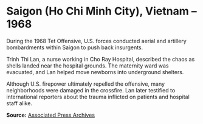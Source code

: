# Saigon (Ho Chi Minh City), Vietnam – 1968

During the 1968 Tet Offensive, U.S. forces conducted aerial and artillery bombardments within Saigon to push back insurgents. 

Trinh Thi Lan, a nurse working in Cho Ray Hospital, described the chaos as shells landed near the hospital grounds. The maternity ward was evacuated, and Lan helped move newborns into underground shelters. 

Although U.S. firepower ultimately repelled the offensive, many neighborhoods were damaged in the crossfire. Lan later testified to international reporters about the trauma inflicted on patients and hospital staff alike.

**Source:** [Associated Press Archives](https://apnews.com)